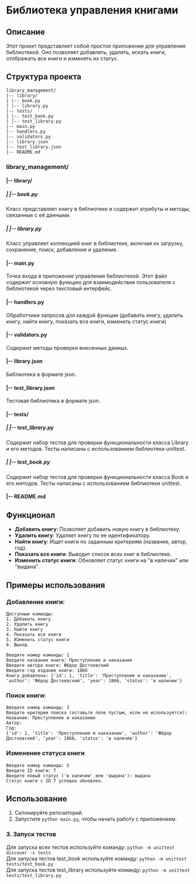 # Библиотека управления книгами

## Описание
Этот проект представляет собой простое приложение для управления библиотекой. Оно позволяет добавлять, удалять, искать книги, отображать все книги и изменять их статус.

## Структура проекта
    library_management/
    |-- library/ 
    | |-- book.py 
    | |-- library.py 
    |-- tests/ 
    | |-- test_book.py 
    | |-- test_library.py 
    |-- main.py
    |-- handlers.py
    |-- validators.py
    |-- library.json 
    |-- test_library.json 
    |-- README.md 
### library_management/ 
#### |-- library/ 
##### | |-- book.py 
Класс представляет книгу в библиотеке и содержит атрибуты и методы, связанные с её данными.

##### | |-- library.py 
Класс управляет коллекцией книг в библиотеке, включая их загрузку, сохранение, поиск, добавление и удаление.
 
#### |-- main.py 
Точка входа в приложение управления библиотекой. Этот файл содержит основную функцию для взаимодействия пользователя с библиотекой через текстовый интерфейс. 
 
#### |-- handlers.py 
Обработчики запросов для каждой функции (добавить книгу, удалить книгу, найти книгу, показать все книги, изменить статус книги) 
#### |-- validators.py 
Содержит методы проверки внесенных данных.

#### |-- library.json 
Библиотека в формате json.
#### |-- test_library.json 
Тестовая библиотека в формате json.
#### |-- tests/
#####  | |-- test_library.py 
Cодержит набор тестов для проверки функциональности класса Library и его методов. Тесты написаны с использованием библиотеки unittest. 
#####  | |-- test_book.py 

Cодержит набор тестов для проверки функциональности класса Book и его методов. Тесты написаны с использованием библиотеки unittest. 
 
#### |-- README.md 


## Функционал
- **Добавить книгу**: Позволяет добавить новую книгу в библиотеку.
- **Удалить книгу**: Удаляет книгу по ее идентификатору.
- **Найти книгу**: Ищет книги по заданным критериям (название, автор, год).
- **Показать все книги**: Выводит список всех книг в библиотеке.
- **Изменить статус книги**: Обновляет статус книги на "в наличии" или "выдана".

## Примеры использования

### Добавление книги:

    Доступные команды:
    1. Добавить книгу
    2. Удалить книгу
    3. Найти книгу
    4. Показать все книги
    5. Изменить статус книги
    6. Выход

    Введите номер команды: 1
    Введите название книги: Преступление и наказание
    Введите автора книги: Фёдор Достоевский
    Введите год издания книги: 1866
    Книга добавлена: {'id': 1, 'title': 'Преступление и наказание', 'author': 'Фёдор Достоевский', 'year': 1866, 'status': 'в наличии'}

### Поиск книги:

    Введите номер команды: 3
    Введите критерии поиска (оставьте поле пустым, если не используется):
    Название: Преступление и наказание
    Автор:
    Год:
    {'id': 1, 'title': 'Преступление и наказание', 'author': 'Фёдор Достоевский', 'year': 1866, 'status': 'в наличии'}

### Изменение статуса книги

    Введите номер команды: 5
    Введите ID книги: 7
    Введите новый статус ('в наличии' или 'выдана'): выдана
    Статус книги с ID 7 успешно обновлен.

## Использование
1. Склонируйте репозиторий.
2. Запустите `python main.py`, чтобы начать работу с приложением.


### 3. Запуск тестов
Для запуска всех тестов используйте команду:
`python -m unittest discover -s tests` <br>
Для запуска тестов test_book используйте команду:
`python -m unittest tests/test_book.py` <br>
Для запуска тестов test_library используйте команду:
`python -m unittest tests/test_library.py`